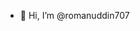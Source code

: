 - 👋 Hi, I’m @romanuddin707


<!---
romanuddin707/romanuddin707 is a ✨ special ✨ repository because its `README.md` (this file) appears on your GitHub profile.
You can click the Preview link to take a look at your changes.
--->
